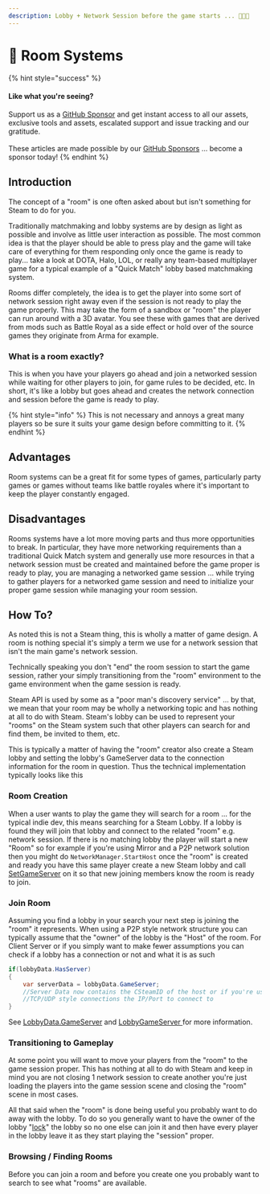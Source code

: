 ```yaml
---
description: Lobby + Network Session before the game starts ... 🤔🤪💩
---
```


# 💬 Room Systems

{% hint style="success" %}
#### Like what you're seeing?

Support us as a [GitHub Sponsor](../../../../become-a-sponsor/) and get instant access to all our assets, exclusive tools and assets, escalated support and issue tracking and our gratitude.\
\
These articles are made possible by our [GitHub Sponsors](../../../../become-a-sponsor/) ... become a sponsor today!
{% endhint %}

## &#x20;Introduction

The concept of a "room" is one often asked about but isn't something for Steam to do for you.

Traditionally matchmaking and lobby systems are by design as light as possible and involve as little user interaction as possible. The most common idea is that the player should be able to press play and the game will take care of everything for them responding only once the game is ready to play... take a look at DOTA, Halo, LOL, or really any team-based multiplayer game for a typical example of a "Quick Match" lobby based matchmaking system.

Rooms differ completely, the idea is to get the player into some sort of network session right away even if the session is not ready to play the game properly. This may take the form of a sandbox or "room" the player can run around with a 3D avatar. You see these with games that are derived from mods such as Battle Royal as a side effect or hold over of the source games they originate from Arma for example.

### What is a room exactly?

This is when you have your players go ahead and join a networked session while waiting for other players to join, for game rules to be decided, etc. In short, it's like a lobby but goes ahead and creates the network connection and session before the game is ready to play.

{% hint style="info" %}
This is not necessary and annoys a great many players so be sure it suits your game design before committing to it.
{% endhint %}

## Advantages

Room systems can be a great fit for some types of games, particularly party games or games without teams like battle royales where it's important to keep the player constantly engaged.

## Disadvantages

Rooms systems have a lot more moving parts and thus more opportunities to break. In particular, they have more networking requirements than a traditional Quick Match system and generally use more resources in that a network session must be created and maintained before the game proper is ready to play, you are managing a networked game session ... while trying to gather players for a networked game session and need to initialize your proper game session while managing your room session.

## How To?

As noted this is not a Steam thing, this is wholly a matter of game design. A room is nothing special it's simply a term we use for a network session that isn't the main game's network session.&#x20;

Technically speaking you don't "end" the room session to start the game session, rather your simply transitioning from the "room" environment to the game environment when the game session is ready.

Steam API is used by some as a "poor man's discovery service" ... by that, we mean that your room may be wholly a networking topic and has nothing at all to do with Steam. Steam's lobby can be used to represent your "rooms" on the Steam system such that other players can search for and find them, be invited to them, etc.

This is typically a matter of having the "room" creator also create a Steam lobby and setting the lobby's GameServer data to the connection information for the room in question. Thus the technical implementation typically looks like this

### Room Creation

When a user wants to play the game they will search for a room ... for the typical indie dev, this means searching for a Steam Lobby. If a lobby is found they will join that lobby and connect to the related "room" e.g. network session. If there is no matching lobby the player will start a new "Room" so for example if you're using Mirror and a P2P network solution then you might do `NetworkManager.StartHost` once the "room" is created and ready you have this same player create a new Steam lobby and call [SetGameServer](../../../../assets/steamworks/data-layer/lobby-data.md#set-game-server) on it so that new joining members know the room is ready to join.

### Join Room

Assuming you find a lobby in your search your next step is joining the "room" it represents. When using a P2P style network structure you can typically assume that the "owner" of the lobby is the "Host" of the room. For Client Server or if you simply want to make fewer assumptions you can check if a lobby has a connection or not and what it is as such

```csharp
if(lobbyData.HasServer)
{
    var serverData = lobbyData.GameServer;
    //Server Data now contains the CSteamID of the host or if you're using 
    //TCP/UDP style connections the IP/Port to connect to
}
```

See [LobbyData.GameServer](../../../../assets/steamworks/data-layer/lobby-data.md#game-server) and [LobbyGameServer ](../../../../assets/steamworks/objects/lobby-game-server.md)for more information.

### Transitioning to Gameplay

At some point you will want to move your players from the "room" to the game session proper. This has nothing at all to do with Steam and keep in mind you are not closing 1 network session to create another you're just loading the players into the game session scene and closing the "room" scene in most cases.

All that said when the "room" is done being useful you probably want to do away with the lobby. To do so you generally want to have the owner of the lobby "[lock](../../../../assets/steamworks/data-layer/lobby-data.md#set-joinable)" the lobby so no one else can join it and then have every player in the lobby leave it as they start playing the "session" proper.

### Browsing / Finding Rooms

Before you can join a room and before you create one you probably want to search to see what "rooms" are available.&#x20;
